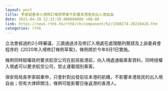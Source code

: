 ```yaml
---
layout: post
title: 李家超重申入境修訂條例草案不影響本港居民出入境自由
date: 2021-04-28 22:32:59.000000000 +08:00
link: https://news.rthk.hk/rthk/ch/component/k2/1588274-20210428.htm
categories: rthk
---
```


立法會經過約2小時審議，三讀通過涉及修訂入境處在處理酷刑聲請及上訴委員會程序的《2020年入境修訂條例草案》，條例將於今年8月1日實施。

條例同時賦權政府要求航空公司在航班抵港前，向入境處通報乘客資料，同時授權入境處可以要求航空公司，禁止運載個別乘客。

保安局局長李家超重申，只會針對出發前往本港的航機，不影響本港居民的出入境自由；但有大律師關注，條例可能影響日後返港的香港人。
